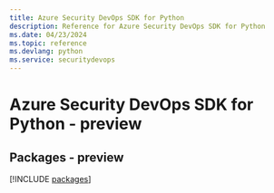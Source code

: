 ```yaml
---
title: Azure Security DevOps SDK for Python
description: Reference for Azure Security DevOps SDK for Python
ms.date: 04/23/2024
ms.topic: reference
ms.devlang: python
ms.service: securitydevops
---
```

# Azure Security DevOps SDK for Python - preview
## Packages - preview
[!INCLUDE [packages](security-devops-index.md)]